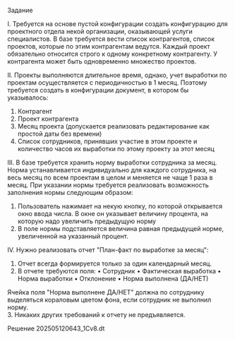 Задание

I. Требуется на основе пустой конфигурации создать конфигурацию для проектного отдела некой организации, оказывающей услуги специалистов.
В базе требуется вести список контрагентов, список проектов, которые по этим контрагентам ведутся. Каждый проект обязательно относится строго к одному конкретному контрагенту. У контрагента может быть одновременно множество проектов.

II. Проекты выполняются длительное время, однако, учет выработки по проектам осуществляется с периодичностью в 1 месяц. 
Поэтому требуется создать в конфигурации документ, в котором бы указывалось:
1. Контрагент
2. Проект контрагента
3. Месяц проекта (допускается реализовать редактирование как простой даты без времени)
4. Список сотрудников, принявших участие в этом проекте и количество часов их выработки по этому проекту за этот месяц

III. В базе требуется хранить норму выработки сотрудника за месяц. Норма устанавливается индивидуально для каждого сотрудника, на весь месяц по всем проектам в целом и меняется не чаще 1 раза в месяц. 
При указании нормы требуется реализовать возможность заполнения нормы следующим образом:
1. Пользователь нажимает на некую кнопку, по которой открывается окно ввода числа. В окне он указывает величину процента, на которую надо увеличить предыдущую норму
2. В поле нормы подставляется величина равная предыдущей норме, увеличенной на указанный процент.

IV. Нужно реализовать отчет "План-факт по выработке за месяц":
1. Отчет всегда формируется только за один календарный месяц. 
2. В отчете требуются поля:
    • Сотрудник
    • Фактическая выработка
    • Норма выработки
    • Отклонение
    • Норма выполнена (ДА/НЕТ)

Ячейка поля "Норма выполнене ДА/НЕТ" должна по сотруднику выделяться кораловым цветом фона, если сотрудник не выполнил норму.   
3. Никаких других требований к отчету не предъявляется.

Решение
202505120643_1Cv8.dt